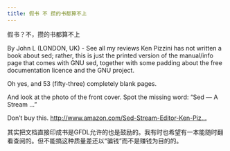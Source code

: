 ```yaml
---
title: 假书 不 攒的书都算不上
---
```


<p>假书？不，攒的书都算不上</p>

<p>By John L (LONDON, UK) - See all my reviews
Ken Pizzini has not written a book about sed; rather, this is just the printed version of the manual/info page that comes with GNU sed, together with some padding about the free documentation licence and the GNU project.</p>

<p>Oh yes, and 53 (fifty-three) completely blank pages.</p>

<p>And look at the photo of the front cover. Spot the missing word: &#8220;Sed &#8212; A Stream &#8230;&#8221;</p>

<p>Don&#8217;t buy this. 
<a href="http://www.amazon.com/Sed-Stream-Editor-Ken-Pizzini/dp/0595100430/ref=pd_bbs_6/102-4073332-7886520?ie=UTF8&amp;s=books&amp;qid=1190334185&amp;sr=8-6">http://www.amazon.com/Sed-Stream-Editor-Ken-Piz...</a></p>

<p>其实把文档直接印成书是GFDL允许的也是鼓励的。我有时也希望有一本能随时翻看查阅的。但不能搞这种质量差还以“骗钱”而不是赚钱为目的的。</p>
